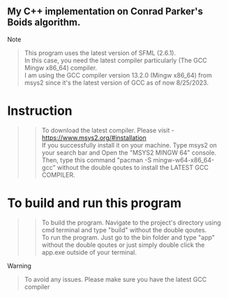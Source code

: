 ## My C++ implementation on Conrad Parker's Boids algorithm.

> [!NOTE]
>> This program uses the latest version of SFML (2.6.1). \
>> In this case, you need the latest compiler particularly (The GCC Mingw x86_64) compiler. \
>> I am using the GCC compiler version 13.2.0 (Mingw x86_64) from msys2 since it's the latest version of GCC as of now 8/25/2023. 

# Instruction
>> To download the latest compiler. Please visit - https://www.msys2.org/#installation \
>> If you successfully install it on your machine. Type msys2 on your search bar and Open the "MSYS2 MINGW 64" console. \
>> Then, type this command "pacman -S mingw-w64-x86_64-gcc" without the double qoutes to install the LATEST GCC COMPILER.

# To build and run this program
>> To build the program. Navigate to the project's directory using cmd terminal and type "build" without the double qoutes. \
>> To run the program. Just go to the bin folder and type "app" without the double qoutes or just simply double click the app.exe outside of your terminal.

> [!WARNING]
>> To avoid any issues. Please make sure you have the latest GCC compiler